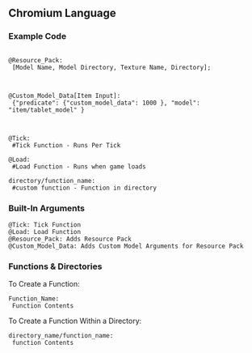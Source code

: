## Chromium Language

### Example Code
```

@Resource_Pack:
 [Model Name, Model Directory, Texture Name, Directory];
 


@Custom_Model_Data[Item Input]:
 {"predicate": {"custom_model_data": 1000 }, "model": "item/tablet_model" }



@Tick:
 #Tick Function - Runs Per Tick

@Load:
 #Load Function - Runs when game loads

directory/function_name:
 #custom function - Function in directory
```

### Built-In Arguments
```
@Tick: Tick Function
@Load: Load Function
@Resource_Pack: Adds Resource Pack
@Custom_Model_Data: Adds Custom Model Arguments for Resource Pack

```

### Functions & Directories
To Create a Function:
```
Function_Name:
 Function Contents

```
To Create a Function Within a Directory:
```
directory_name/function_name:
 function Contents

```






